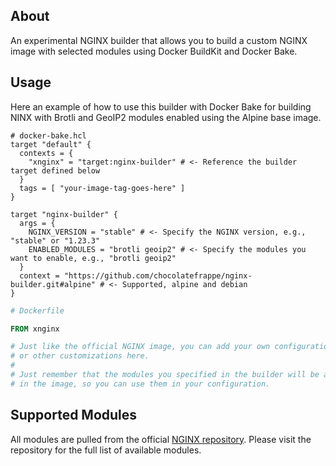## About

An experimental NGINX builder that allows you to build a custom NGINX image with selected modules using Docker BuildKit and Docker Bake.

## Usage

Here an example of how to use this builder with Docker Bake for building NINX with Brotli and GeoIP2 modules enabled using the Alpine base image.

```hcl
# docker-bake.hcl
target "default" {
  contexts = {
    "xnginx" = "target:nginx-builder" # <- Reference the builder target defined below
  }
  tags = [ "your-image-tag-goes-here" ]
}

target "nginx-builder" {
  args = {
    NGINX_VERSION = "stable" # <- Specify the NGINX version, e.g., "stable" or "1.23.3"
    ENABLED_MODULES = "brotli geoip2" # <- Specify the modules you want to enable, e.g., "brotli geoip2"
  }
  context = "https://github.com/chocolatefrappe/nginx-builder.git#alpine" # <- Supported, alpine and debian
}
```

```Dockerfile
# Dockerfile

FROM xnginx

# Just like the official NGINX image, you can add your own configuration files
# or other customizations here.
# 
# Just remember that the modules you specified in the builder will be available
# in the image, so you can use them in your configuration.
```

## Supported Modules

All modules are pulled from the official [NGINX repository](https://github.com/nginx/pkg-oss/). Please visit the repository for the full list of available modules.

